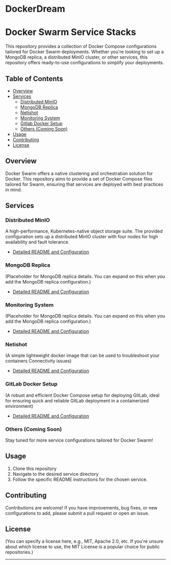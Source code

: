 # DockerDream

# Docker Swarm Service Stacks

This repository provides a collection of Docker Compose configurations tailored for Docker Swarm deployments. Whether you're looking to set up a MongoDB replica, a distributed MinIO cluster, or other services, this repository offers ready-to-use configurations to simplify your deployments.

## Table of Contents

- [Overview](#overview)
- [Services](#services)
  - [Distributed MinIO](#distributed-minio)
  - [MongoDB Replica](#mongodb-replica)
  - [Netishot](#netishot)
  - [Monitoring System](#monitoring-system)
  - [Gitlab Docker Setup](#gitlab-docker-setup)
  - [Others (Coming Soon)](#others-coming-soon)
- [Usage](#usage)
- [Contributing](#contributing)
- [License](#license)

## Overview

Docker Swarm offers a native clustering and orchestration solution for Docker. This repository aims to provide a set of Docker Compose files tailored for Swarm, ensuring that services are deployed with best practices in mind.

## Services

### Distributed MinIO

A high-performance, Kubernetes-native object storage suite. The provided configuration sets up a distributed MinIO cluster with four nodes for high availability and fault tolerance.

- [Detailed README and Configuration](./minio/README.md)

### MongoDB Replica

(Placeholder for MongoDB replica details. You can expand on this when you add the MongoDB replica configuration.)

- [Detailed README and Configuration](./mongodb-replica/README.md)

### Monitoring System

(Placeholder for MongoDB replica details. You can expand on this when you add the MongoDB replica configuration.)

- [Detailed README and Configuration](./Monitoring/README.md)

### Netishot

(A simple lightweight docker image that can be used to troubleshoot your containers Connectivity issues)

- [Detailed README and Configuration](./netishot/README.md)

### GitLab Docker Setup

(A robust and efficient Docker Compose setup for deploying GitLab, ideal for ensuring quick and reliable GitLab deployment in a containerized environment)

- [Detailed README and Configuration](./gitlab-docker/README.md)

### Others (Coming Soon)

Stay tuned for more service configurations tailored for Docker Swarm!

## Usage

1. Clone this repository
2. Navigate to the desired service directory
3. Follow the specific README instructions for the chosen service.

## Contributing

Contributions are welcome! If you have improvements, bug fixes, or new configurations to add, please submit a pull request or open an issue.

## License

(You can specify a license here, e.g., MIT, Apache 2.0, etc. If you're unsure about which license to use, the MIT License is a popular choice for public repositories.)

---
